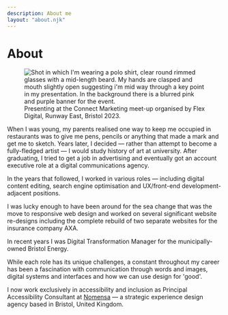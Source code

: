 ```yaml
---
description: About me 
layout: "about.njk"
---
```


# About

<figure class="about-figure">
<picture>
<source srcset="/images/presenting-connect-marketing-event.webp" type="image/webp">
<source srcset="/images/presenting-connect-marketing-event.jpeg" type="image/jpeg">
<img src="/images/presenting-connect-marketing-event.jpeg" alt="Shot in which I'm wearing a polo shirt, clear round rimmed glasses with a mid-length beard. My hands are clasped and mouth slightly open suggesting i'm mid way through a key point in my presentation. In the background there is a blurred pink and purple banner for the event.">
</picture>

<figcaption>
Presenting at the Connect Marketing meet-up organised by Flex Digital, Runway East, Bristol 2023. 
</figcaption>
</figure>

When I was young, my parents realised one way to keep me occupied in restaurants was to give me pens, pencils or anything that made a mark and get me to sketch. Years later, I decided &mdash; rather than attempt to become a fully-fledged artist &mdash; I would study history of art at university. After graduating, I tried to get a job in advertising and eventually got an account executive role at a digital communications agency. 

In the years that followed, I worked in various roles &mdash; including digital content editing, search engine optimisation and UX/front-end development-adjacent positions.  

I was lucky enough to have been around for the sea change that was the move to responsive web design and worked on several significant website re-designs including the complete rebuild of two separate websites for the insurance company AXA. 

In recent years I was Digital Transformation Manager for the municipally-owned Bristol Energy. 

While each role has its unique challenges, a constant throughout my career has been a fascination with communication through words and images, digital systems and interfaces and how we can use design for 'good'. 

I now work exclusively in accessibility and inclusion as Principal Accessibility Consultant at <a href="https://www.nomensa.com/">Nomensa</a> &mdash; a strategic experience design agency based in Bristol, United Kingdom.